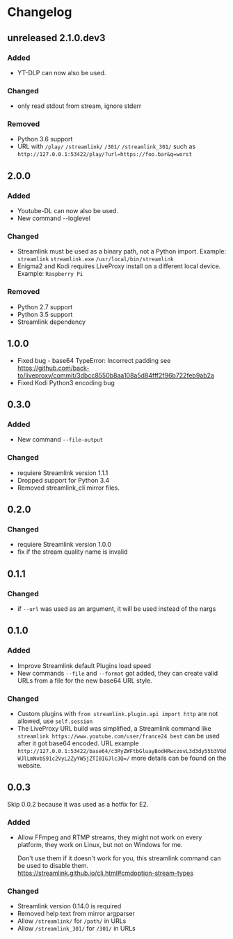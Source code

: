 # Changelog

## unreleased 2.1.0.dev3

### Added

- YT-DLP can now also be used.

### Changed

- only read stdout from stream, ignore stderr

### Removed

- Python 3.6 support
- URL with `/play/` `/streamlink/` `/301/` `/streamlink_301/`
  such as `http://127.0.0.1:53422/play/?url=https://foo.bar&q=worst`

## 2.0.0

### Added

- Youtube-DL can now also be used.
- New command --loglevel

### Changed

- Streamlink must be used as a binary path, not a Python import.
  Example: `streamlink` `streamlink.exe` `/usr/local/bin/streamlink`
- Enigma2 and Kodi requires LiveProxy install on a different local device.
  Example: `Raspberry Pi`

### Removed

- Python 2.7 support
- Python 3.5 support
- Streamlink dependency

## 1.0.0

- Fixed bug - base64 TypeError: Incorrect padding
  see https://github.com/back-to/liveproxy/commit/3dbcc8550b8aa108a5d84fff2f96b722feb9ab2a
- Fixed Kodi Python3 encoding bug

## 0.3.0

### Added

- New command `--file-output`

### Changed

- requiere Streamlink version 1.1.1
- Dropped support for Python 3.4
- Removed streamlink_cli mirror files.

## 0.2.0

### Changed

- requiere Streamlink version 1.0.0
- fix if the stream quality name is invalid

## 0.1.1

### Changed

- if `--url` was used as an argument, it will be used instead of the nargs

## 0.1.0

### Added

- Improve Streamlink default Plugins load speed
- New commands `--file` and `--format` got added,
  they can create valid URLs from a file for the new base64 URL style.

### Changed

- Custom plugins with `from streamlink.plugin.api import http` are not allowed,
  use `self.session`
- The LiveProxy URL build was simplified, a Streamlink command like
  `streamlink https://www.youtube.com/user/france24 best`
  can be used after it got base64 encoded.
  URL example `http://127.0.0.1:53422/base64/c3RyZWFtbGluayBodHRwczovL3d3dy55b3V0dWJlLmNvbS91c2VyL2ZyYW5jZTI0IGJlc3Q=/`
  more details can be found on the website.

## 0.0.3

Skip 0.0.2 because it was used as a hotfix for E2.

### Added

- Allow FFmpeg and RTMP streams, they might not work on every platform,
  they work on Linux, but not on Windows for me.

  Don't use them if it doesn't work for you,
  this streamlink command can be used to disable them.
  https://streamlink.github.io/cli.html#cmdoption-stream-types

### Changed

- Streamlink version 0.14.0 is required
- Removed help text from mirror argparser
- Allow `/streamlink/` for `/path/` in URLs
- Allow `/streamlink_301/` for `/301/` in URLs
